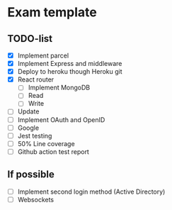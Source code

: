 # Exam template

## TODO-list

- [x] Implement parcel
- [x] Implement Express and middleware
- [x] Deploy to heroku though Heroku git
- [x] React router
  - [ ] Implement MongoDB
  - [ ] Read
  - [ ] Write
- [ ] Update
- [ ] Implement OAuth and OpenID
- [ ] Google
- [ ] Jest testing
- [ ] 50% Line coverage
- [ ] Github action test report

## If possible

- [ ] Implement second login method (Active Directory)
- [ ] Websockets
